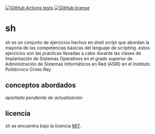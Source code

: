 [![GitHub Actions tests](https://github.com/rodrigobelloso/sh/actions/workflows/linter.yml/badge.svg)](https://github.com/rodrigobelloso/sh/actions/workflows/linter.yml) [![GitHub license](https://img.shields.io/badge/license-MIT-blue.svg)](./LICENSE)

# sh

sh es un conjunto de ejercicios hechos en shell script que abordan la mayoría de las competencias básicas del lenguaje de scripting.
estos ejercicios son las prácticas llevadas a cabo durante las clases de Implantación de Sistemas Operativos en el grado superior de Administración de Sistemas Informáticos en Red (ASIR) en el Instituto Politécnico Cristo Rey.

## conceptos abordados

_apartado pendiente de actualización_

## licencia

sh se encuentra bajo la licencia [MIT]('./LICENSE').
